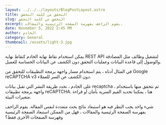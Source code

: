 ```yaml
---
layout: ../../../layouts/BlogPostLayout.astro
title: التحقق من كلمة التحقق
slug: التحقق من كلمة التحقق
excerpt: يقوم الزاحف بفهرسة الصفحة الرئيسية والمقالات.
date: November 5, 2022 2:45 PM
author: الخادم
category: General
thumbnail: /assets/light-3.jpg
---
```

يمكن استخدام نقاط نهاية الخادم كنقاط نهاية REST API لتشغيل وظائف مثل المصادقة والوصول إلى قاعدة البيانات وعمليات التحقق دون الكشف عن البيانات الحساسة للعميل.

في المثال أدناه ، يتم استخدام مسار واجهة برمجة التطبيقات للتحقق من Google reCAPTCHA v3 دون الكشف عن السر للعملاء.

على الخادم ، نحدد طريقة النشر التي تقبل بيانات recaptcha ، ثم نتحقق منها باستخدام واجهة برمجة تطبيقات reCAPTCHA. هنا ، يمكننا تحديد القيم السرية بأمان أو قراءة متغيرات البيئة.

شيء واحد يجب النظر فيه هو استبعاد نتائج بحث متعددة لنفس المقالة. يقوم الزاحف بفهرسة الصفحة الرئيسية والمقالات ، فهل من الممكن استبعاد الصفحة الرئيسية وفهرسة الصفحات الأخرى فقط؟